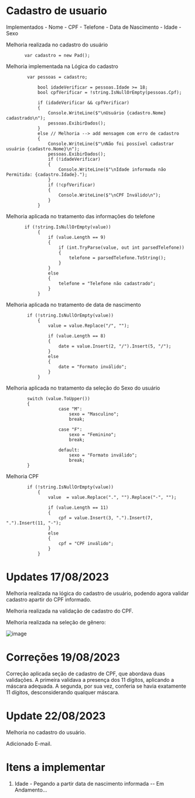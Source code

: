 # Cadastro de usuario

Implementados - Nome - CPF - Telefone - Data de Nascimento - Idade - Sexo
 

Melhoria realizada no cadastro do usuário

           var cadastro = new Pad();
    

Melhoria implementada na Lógica do cadastro

            var pessoas = cadastro;

                bool idadeVerificar = pessoas.Idade >= 18;
                bool cpfVerificar = !string.IsNullOrEmpty(pessoas.Cpf);

                if (idadeVerificar && cpfVerificar)
                {
                    Console.WriteLine($"\nUsuário {cadastro.Nome} cadastrado\n");
                    pessoas.ExibirDados();
                }
                else // Melhoria --> add mensagem com erro de cadastro
                {
                    Console.WriteLine($"\nNão foi possível cadastrar usuário {cadastro.Nome}\n");
                    pessoas.ExibirDados();
                    if (!idadeVerificar)
                    {
                        Console.WriteLine($"\nIdade informada não Permitida: {cadastro.Idade}.");
                    }
                    if (!cpfVerificar)
                    {
                        Console.WriteLine($"\nCPF Inválido\n");
                    }
                }
           
            
Melhoria aplicada no tratamento das informações do telefone

           if (!string.IsNullOrEmpty(value))
                {
                    if (value.Length == 9)
                    {
                        if (int.TryParse(value, out int parsedTelefone))
                        {
                            telefone = parsedTelefone.ToString();
                        }
                    }
                    else
                    {
                        telefone = "Telefone não cadastrado";
                    }
                }
                              

Melhoria aplicada no tratamento de data de nascimento 

            if (!string.IsNullOrEmpty(value))
                {
                    value = value.Replace("/", "");

                    if (value.Length == 8)
                    {
                        date = value.Insert(2, "/").Insert(5, "/");
                    }
                    else
                    {
                        date = "Formato inválido";
                    }
                }
                

Melhoria aplicada no tratamento da seleção do Sexo do usuário

            switch (value.ToUpper())
            {
                        case "M":
                            sexo = "Masculino";
                            break;
                        
                        case "F":
                            sexo = "Feminino";
                            break;
                        
                        default:
                            sexo = "Formato inválido";
                            break;
            }  
            
                        
Melhoria CPF

            if (!string.IsNullOrEmpty(value))
                {
                    value  = value.Replace(".", "").Replace("-", "");

                    if (value.Length == 11)
                    {
                        cpf = value.Insert(3, ".").Insert(7, ".").Insert(11, "-");
                    }
                    else
                    {
                        cpf = "CPF inválido";
                    }
                }
                  
# Updates 17/08/2023 

Melhoria realizada na lógica do cadastro de usuário, podendo agora validar cadastro apartir do CPF informado. 

Melhoria realizada na validação de cadastro do CPF.

Melhoria realizada na seleção de gênero: 

![image](https://github.com/BDevOne/Cadastro-de-Usuario/assets/115705346/5579b1ea-f1de-45fb-b3a1-ec858b98f841)


# Correções 19/08/2023 

Correção aplicada seção de cadastro de CPF, que abordava duas validações. A primeira validava a presença dos 11 dígitos, aplicando a máscara adequada. A segunda, por sua vez, conferia se havia exatamente 11 dígitos, desconsiderando qualquer máscara.

# Update 22/08/2023

Melhoria no cadastro do usuário.

Adicionado E-mail.

# Itens a implementar 

1. Idade - Pegando a partir data de nascimento informada -- Em Andamento...
